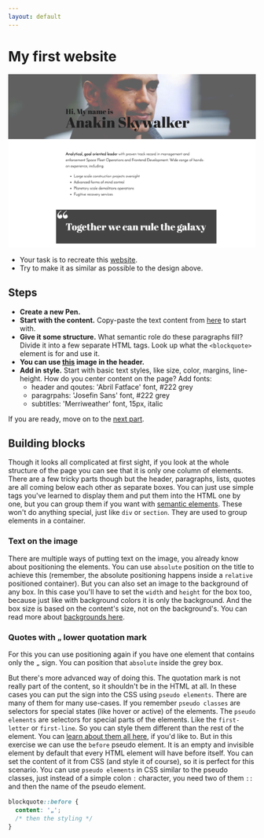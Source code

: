 ```yaml
---
layout: default
---
```

# My first website

![first website top](assets/first-website-top.png)

- Your task is to recreate this [website](https://projects.invisionapp.com/share/X575YEGVU#/screens/155416515_Greenfox-Anakins-Cv).
- Try to make it as similar as possible to the design above.

## Steps

- **Create a new Pen.**
- **Start with the content.** Copy-paste the text content from [here](assets/cv.md) to start with.
- **Give it some structure.** What semantic role do these paragraphs fill?
  Divide it into a few separate HTML tags. Look up what the `<blockquote>` element is for and use it.
- **You can use [this](assets/first-website-header.png) image in the header.**
- **Add in style.** Start with basic text styles, like size, color, margins, line-height.
  How do you center content on the page? Add fonts:
  - header and qoutes: 'Abril Fatface' font, #222 grey
  - paragrpahs: 'Josefin Sans' font, #222 grey
  - subtitles: 'Merriweather' font, 15px, italic

If you are ready, move on to the [next part](my-first-website-2.md).

## Building blocks

Though it looks all complicated at first sight, if you look at the whole structure of the page you can see that it is only one column of elements. There are a few tricky parts though but the header, paragraphs, lists, quotes are all coming below each other as separate boxes. You can just use simple tags you've learned to display them and put them into the HTML one by one, but you can group them if you want with [semantic elements](https://developer.mozilla.org/en-US/docs/Glossary/Semantics#Semantic_elements). These won't do anything special, just like `div` or `section`. They are used to group elements in a container.

### Text on the image

There are multiple ways of putting text on the image, you already know about positioning the elements. You can use `absolute` position on the title to achieve this (remember, the absolute positioning happens inside a `relative` positioned container). But you can also set an image to the background of any box. In this case you'll have to set the `width` and `height` for the box too, because just like with background colors it is only the background. And the box size is based on the content's size, not on the background's. You can read more about [backgrounds here](https://developer.mozilla.org/en-US/docs/Web/CSS/background).

### Quotes with `„` lower quotation mark

For this you can use positioning again if you have one element that contains only the `„` sign. You can position that `absolute` inside the grey box.

But there's more advanced way of doing this. The quotation mark is not really part of the content, so it shouldn't be in the HTML at all. In these cases you can put the sign into the CSS using `pseudo elements`. There are many of them for many use-cases. If you remember `pseudo classes` are selectors for special states (like hover or active) of the elements. The `pseudo elements` are selectors for special parts of the elements. Like the `first-letter` or `first-line`. So you can style them different than the rest of the element. You can [learn about them all here](https://developer.mozilla.org/en-US/docs/Web/CSS/Pseudo-elements), if you'd like to. But in this exercise we can use the `before` pseudo element. It is an empty and invisible element by default that every HTML element will have before itself. You can set the content of it from CSS (and style it of course), so it is perfect for this scenario. You can use `pseudo elements` in CSS similar to the pseudo classes, just instead of a simple colon `:` character, you need two of them `::` and then the name of the pseudo element.

```css
blockquote::before {
  content: '„';
  /* then the styling */
}
```
